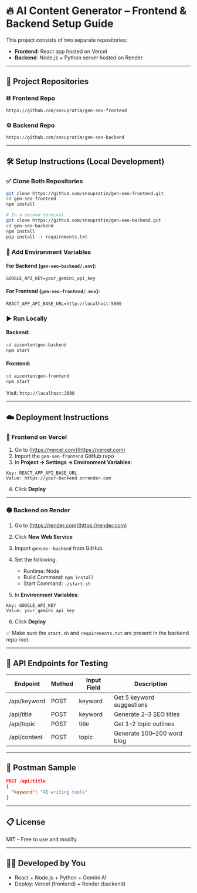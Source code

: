 # 🔥 AI Content Generator – Frontend & Backend Setup Guide

This project consists of two separate repositories:

- **Frontend**: React app hosted on Vercel
- **Backend**: Node.js + Python server hosted on Render

---

## 📁 Project Repositories

### 🌐 Frontend Repo

```
https://github.com/snsupratim/gen-seo-frontend
```

### ⚙️ Backend Repo

```
https://github.com/snsupratim/gen-seo-backend
```

---

## 🛠️ Setup Instructions (Local Development)

### ✅ Clone Both Repositories

```bash
git clone https://github.com/snsupratim/gen-seo-frontend.git
cd gen-seo-frontend
npm install

# In a second terminal
git clone https://github.com/snsupratim/gen-seo-backend.git
cd gen-seo-backend
npm install
pip install -r requirements.txt
```

### 🔐 Add Environment Variables

#### For Backend (`gen-seo-backend/.env`):

```
GOOGLE_API_KEY=your_gemini_api_key
```

#### For Frontend (`gen-seo-frontend/.env`):

```
REACT_APP_API_BASE_URL=http://localhost:5000
```

### ▶️ Run Locally

#### Backend:

```bash
cd aicontentgen-backend
npm start
```

#### Frontend:

```bash
cd aicontentgen-frontend
npm start
```

Visit: `http://localhost:3000`

---

## ☁️ Deployment Instructions

### 🔵 Frontend on Vercel

1. Go to [https://vercel.com](https://vercel.com)
2. Import the `gen-seo-frontend` GitHub repo
3. In **Project → Settings → Environment Variables**:

```
Key: REACT_APP_API_BASE_URL
Value: https://your-backend.onrender.com
```

4. Click **Deploy**

---

### 🟢 Backend on Render

1. Go to [https://render.com](https://render.com)
2. Click **New Web Service**
3. Import `genseo--backend` from GitHub
4. Set the following:

   - Runtime: Node
   - Build Command: `npm install`
   - Start Command: `./start.sh`

5. In **Environment Variables**:

```
Key: GOOGLE_API_KEY
Value: your_gemini_api_key
```

6. Click **Deploy**

✅ Make sure the `start.sh` and `requirements.txt` are present in the backend repo root.

---

## 🔄 API Endpoints for Testing

| Endpoint     | Method | Input Field | Description                |
| ------------ | ------ | ----------- | -------------------------- |
| /api/keyword | POST   | keyword     | Get 5 keyword suggestions  |
| /api/title   | POST   | keyword     | Generate 2–3 SEO titles    |
| /api/topic   | POST   | title       | Get 1–2 topic outlines     |
| /api/content | POST   | topic       | Generate 100–200 word blog |

---

## 🧪 Postman Sample

```json
POST /api/title
{
  "keyword": "AI writing tools"
}
```

---

## 📋 License

MIT – Free to use and modify.

---

## 👨‍💻 Developed by You

- React + Node.js + Python + Gemini AI
- Deploy: Vercel (frontend) + Render (backend)
